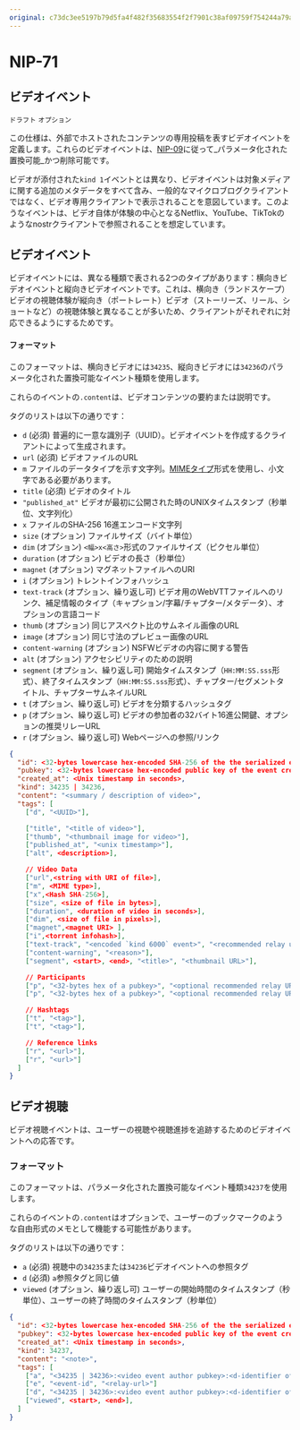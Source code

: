 ```yaml
---
original: c73dc3ee5197b79d5fa4f482f35683554f2f7901c38af09759f754244a79aaac
---
```


NIP-71
======

ビデオイベント
---------------

`ドラフト` `オプション`

この仕様は、外部でホストされたコンテンツの専用投稿を表すビデオイベントを定義します。これらのビデオイベントは、[NIP-09](09.md)に従って_パラメータ化された置換可能_かつ削除可能です。

ビデオが添付された`kind 1`イベントとは異なり、ビデオイベントは対象メディアに関する追加のメタデータをすべて含み、一般的なマイクロブログクライアントではなく、ビデオ専用クライアントで表示されることを意図しています。このようなイベントは、ビデオ自体が体験の中心となるNetflix、YouTube、TikTokのようなnostrクライアントで参照されることを想定しています。

## ビデオイベント

ビデオイベントには、異なる種類で表される2つのタイプがあります：横向きビデオイベントと縦向きビデオイベントです。これは、横向き（ランドスケープ）ビデオの視聴体験が縦向き（ポートレート）ビデオ（ストーリーズ、リール、ショートなど）の視聴体験と異なることが多いため、クライアントがそれぞれに対応できるようにするためです。

#### フォーマット

このフォーマットは、横向きビデオには`34235`、縦向きビデオには`34236`のパラメータ化された置換可能なイベント種類を使用します。

これらのイベントの`.content`は、ビデオコンテンツの要約または説明です。

タグのリストは以下の通りです：
* `d` (必須) 普遍的に一意な識別子（UUID）。ビデオイベントを作成するクライアントによって生成されます。
* `url` (必須) ビデオファイルのURL
* `m` ファイルのデータタイプを示す文字列。[MIMEタイプ](https://developer.mozilla.org/en-US/docs/Web/HTTP/Basics_of_HTTP/MIME_types/Common_types)形式を使用し、小文字である必要があります。
* `title` (必須) ビデオのタイトル
* `"published_at"` ビデオが最初に公開された時のUNIXタイムスタンプ（秒単位、文字列化）
* `x` ファイルのSHA-256 16進エンコード文字列
* `size` (オプション) ファイルサイズ（バイト単位）
* `dim` (オプション) `<幅>x<高さ>`形式のファイルサイズ（ピクセル単位）
* `duration` (オプション) ビデオの長さ（秒単位）
* `magnet` (オプション) マグネットファイルへのURI
* `i` (オプション) トレントインフォハッシュ
* `text-track` (オプション、繰り返し可) ビデオ用のWebVTTファイルへのリンク、補足情報のタイプ（キャプション/字幕/チャプター/メタデータ）、オプションの言語コード
* `thumb` (オプション) 同じアスペクト比のサムネイル画像のURL
* `image` (オプション) 同じ寸法のプレビュー画像のURL
* `content-warning` (オプション) NSFWビデオの内容に関する警告
* `alt` (オプション) アクセシビリティのための説明
* `segment` (オプション、繰り返し可) 開始タイムスタンプ（`HH:MM:SS.sss`形式）、終了タイムスタンプ（`HH:MM:SS.sss`形式）、チャプター/セグメントタイトル、チャプターサムネイルURL
* `t` (オプション、繰り返し可) ビデオを分類するハッシュタグ
* `p` (オプション、繰り返し可) ビデオの参加者の32バイト16進公開鍵、オプションの推奨リレーURL
* `r` (オプション、繰り返し可) Webページへの参照/リンク

```json
{
  "id": <32-bytes lowercase hex-encoded SHA-256 of the the serialized event data>,
  "pubkey": <32-bytes lowercase hex-encoded public key of the event creator>,
  "created_at": <Unix timestamp in seconds>,
  "kind": 34235 | 34236,
  "content": "<summary / description of video>",
  "tags": [
    ["d", "<UUID>"],

    ["title", "<title of video>"],
    ["thumb", "<thumbnail image for video>"],
    ["published_at", "<unix timestamp>"],
    ["alt", <description>],

    // Video Data
    ["url",<string with URI of file>],
    ["m", <MIME type>],
    ["x",<Hash SHA-256>],
    ["size", <size of file in bytes>],
    ["duration", <duration of video in seconds>],
    ["dim", <size of file in pixels>],
    ["magnet",<magnet URI> ],
    ["i",<torrent infohash>],
    ["text-track", "<encoded `kind 6000` event>", "<recommended relay urls>"],
    ["content-warning", "<reason>"],
    ["segment", <start>, <end>, "<title>", "<thumbnail URL>"],

    // Participants
    ["p", "<32-bytes hex of a pubkey>", "<optional recommended relay URL>"],
    ["p", "<32-bytes hex of a pubkey>", "<optional recommended relay URL>"],

    // Hashtags
    ["t", "<tag>"],
    ["t", "<tag>"],

    // Reference links
    ["r", "<url>"],
    ["r", "<url>"]
  ]
}
```

## ビデオ視聴

ビデオ視聴イベントは、ユーザーの視聴や視聴進捗を追跡するためのビデオイベントへの応答です。

### フォーマット

このフォーマットは、パラメータ化された置換可能なイベント種類`34237`を使用します。

これらのイベントの`.content`はオプションで、ユーザーのブックマークのような自由形式のメモとして機能する可能性があります。

タグのリストは以下の通りです：
* `a` (必須) 視聴中の`34235`または`34236`ビデオイベントへの参照タグ
* `d` (必須) `a`参照タグと同じ値
* `viewed` (オプション、繰り返し可) ユーザーの開始時間のタイムスタンプ（秒単位）、ユーザーの終了時間のタイムスタンプ（秒単位）


```json
{
  "id": <32-bytes lowercase hex-encoded SHA-256 of the the serialized event data>,
  "pubkey": <32-bytes lowercase hex-encoded public key of the event creator>,
  "created_at": <Unix timestamp in seconds>,
  "kind": 34237,
  "content": "<note>",
  "tags": [
    ["a", "<34235 | 34236>:<video event author pubkey>:<d-identifier of video event>", "<optional relay url>"],
    ["e", "<event-id", "<relay-url>"]
    ["d", "<34235 | 34236>:<video event author pubkey>:<d-identifier of video event>"],
    ["viewed", <start>, <end>],
  ]
}
```